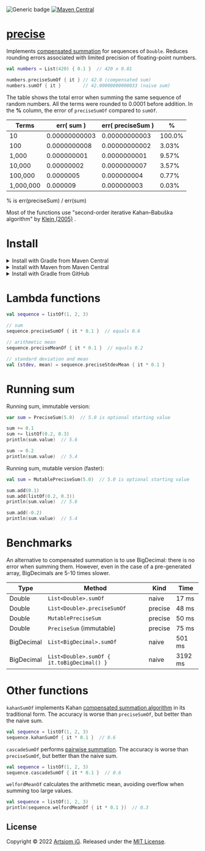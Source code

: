 ![Generic badge](https://img.shields.io/badge/JVM-8-blue.svg)
[![Maven Central](https://img.shields.io/maven-central/v/io.github.rtmigo/precise.svg)](https://search.maven.org/artifact/io.github.rtmigo/precise)

# [precise](https://github.com/rtmigo/precise_kt#readme)

Implements [compensated summation](https://en.wikipedia.org/wiki/Kahan_summation_algorithm)
for sequences of `Double`. Reduces rounding errors associated with limited
precision of floating-point numbers.

```kotlin
val numbers = List(420) { 0.1 }  // 420 x 0.01

numbers.preciseSumOf { it } // 42.0 (compensated sum)
numbers.sumOf { it }        // 42.00000000000033 (naive sum)
```

The table shows the total error when summing the same sequence of random
numbers. All the terms were rounded to 0.0001 before addition. In the **%**
column, the error of `preciseSumOf` compared to `sumOf`.

| Terms     | err( sum )    | err( preciseSum ) | %      |
|-----------|---------------|-------------------|--------|
| 10        | 0.00000000003 | 0.00000000003     | 100.0% |
| 100       | 0.0000000008  | 0.00000000002     | 3.03%  |
| 1,000     | 0.000000001   | 0.0000000001      | 9.57%  |
| 10,000    | 0.00000002    | 0.0000000007      | 3.57%  |
| 100,000   | 0.0000005     | 0.000000004       | 0.77%  |
| 1,000,000 | 0.000009      | 0.000000003       | 0.03%  |

% is err(preciseSum) / err(sum)

Most of the functions use "second-order iterative Kahan–Babuška algorithm"
by [Klein (2005)](https://citeseerx.ist.psu.edu/viewdoc/download?doi=10.1.1.582.288&rep=rep1&type=pdf)
.

# Install

<details><summary>Install with Gradle from Maven Central</summary>

## Gradle (Kotlin)

```kotlin
repositories {
    mavenCentral()
}                

dependencies {
    implementation("io.github.rtmigo:precise:0.0.0")
}    
```

## Gradle (Groovy)

```groovy
repositories {
    mavenCentral()
}                

dependencies {
    implementation "io.github.rtmigo:precise:0.0.0"
}
```

</details>

<details><summary>Install with Maven from Maven Central</summary>

## Maven

```xml    
<dependencies>
    <dependency>
        <groupId>io.github.rtmigo</groupId>
        <artifactId>precise</artifactId>
        <version>0.0.0</version>
    </dependency>
</dependencies>
```

</details>

<details><summary>Install with Gradle from GitHub</summary>

## Install latest from GitHub with Gradle (Kotlin)

#### settings.gradle.kts

```kotlin
sourceControl {
    gitRepository(java.net.URI("https://github.com/rtmigo/precise_kt.git")) {
        producesModule("io.github.rtmigo:precise")
    }
}
```

#### build.gradle.kts

```kotlin
dependencies {
    implementation("io.github.rtmigo:precise") {
        version { branch = "staging" }
    }
}
```

</details>


# Lambda functions

```kotlin
val sequence = listOf(1, 2, 3)

// sum
sequence.preciseSumOf { it * 0.1 }  // equals 0.6

// arithmetic mean
sequence.preciseMeanOf { it * 0.1 }  // equals 0.2

// standard deviation and mean
val (stdev, mean) = sequence.preciseStdevMean { it * 0.1 }
```

# Running sum

Running sum, immutable version:

```kotlin
var sum = PreciseSum(5.0)  // 5.0 is optional starting value

sum += 0.1
sum += listOf(0.2, 0.3)
println(sum.value)  // 5.6

sum -= 0.2
println(sum.value)  // 5.4
```

Running sum, mutable version (faster):

```kotlin
val sum = MutablePreciseSum(5.0)  // 5.0 is optional starting value

sum.add(0.1)
sum.add(listOf(0.2, 0.3))
println(sum.value)  // 5.6

sum.add(-0.2)
println(sum.value)  // 5.4
```

# Benchmarks

An alternative to compensated summation is to use BigDecimal: there is no error
when summing them. However, even in the case of a pre-generated array,
BigDecimals are 5-10 times slower.

| Type       | Method                                     | Kind    | Time    |
|------------|--------------------------------------------|---------|---------|
| Double     | `List<Double>.sumOf`                       | naive   | 17 ms   |
| Double     | `List<Double>.preciseSumOf`                | precise | 48 ms   |
| Double     | `MutablePreciseSum`                        | precise | 50 ms   |
| Double     | `PreciseSum` (immutable)                   | precise | 75 ms   |
| BigDecimal | `List<BigDecimal>.sumOf`                   | naive   | 501 ms  |
| BigDecimal | `List<Double>.sumOf { it.toBigDecimal() }` | naive   | 3192 ms |

# Other functions

`kahanSumOf` implements
Kahan [compensated summation algorithm](https://en.wikipedia.org/wiki/Kahan_summation_algorithm)
in its traditional form. The accuracy is worse than `preciseSumOf`, but better
than the naive sum.

```kotlin
val sequence = listOf(1, 2, 3)
sequence.kahanSumOf { it * 0.1 }  // 0.6
```

`cascadeSumOf`
performs [pairwise summation](https://en.wikipedia.org/wiki/Pairwise_summation).
The accuracy is worse than `preciseSumOf`, but better than the naive sum.

```kotlin
val sequence = listOf(1, 2, 3)
sequence.cascadeSumOf { it * 0.1 }  // 0.6
```

`welfordMeanOf` calculates the arithmetic mean, avoiding overflow when summing
too large values.

```kotlin
val sequence = listOf(1, 2, 3)
println(sequence.welfordMeanOf { it * 0.1 })  // 0.3
```

## License

Copyright © 2022 [Artsiom iG](https://github.com/rtmigo).
Released under the [MIT License](LICENSE).